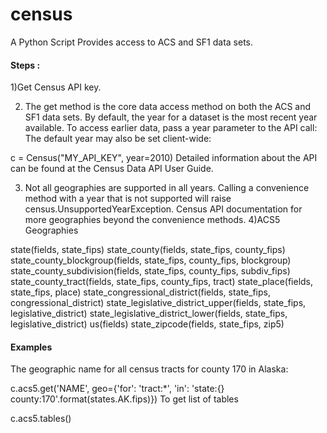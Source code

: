 # census
A Python Script Provides access to ACS and SF1 data sets.
#### Steps :

1)Get  Census API key.

2) The get method is the core data access method on both the ACS and SF1 data sets.
By default, the year for a dataset is the most recent year available. To access earlier data, pass a year parameter to the API call:
The default year may also be set client-wide:

c = Census("MY_API_KEY", year=2010)
Detailed information about the API can be found at the Census Data API User Guide.



3) Not all geographies are supported in all years. Calling a convenience method with a year that is not supported will raise census.UnsupportedYearException.
Census API documentation for more geographies beyond the convenience methods.
4)ACS5 Geographies


state(fields, state_fips)
state_county(fields, state_fips, county_fips)
state_county_blockgroup(fields, state_fips, county_fips, blockgroup)
state_county_subdivision(fields, state_fips, county_fips, subdiv_fips)
state_county_tract(fields, state_fips, county_fips, tract)
state_place(fields, state_fips, place)
state_congressional_district(fields, state_fips, congressional_district)
state_legislative_district_upper(fields, state_fips, legislative_district)
state_legislative_district_lower(fields, state_fips, legislative_district)
us(fields)
state_zipcode(fields, state_fips, zip5)


#### Examples
The geographic name for all census tracts for county 170 in Alaska:

c.acs5.get('NAME', geo={'for': 'tract:*',
                       'in': 'state:{} county:170'.format(states.AK.fips)})
To get list of tables


c.acs5.tables()
